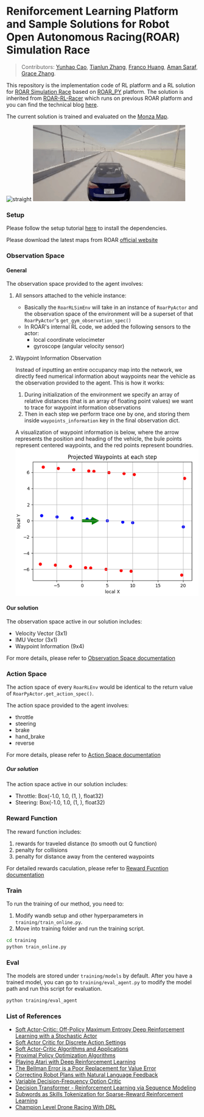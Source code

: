 # Reniforcement Learning Platform and Sample Solutions for Robot Open Autonomous Racing(ROAR) Simulation Race

> Contributors: [Yunhao Cao](https://www.quantumcookie.xyz/), [Tianlun Zhang](https://www.linkedin.com/in/tianlun-zhang/), [Franco Huang](https://www.linkedin.com/in/franco-leonardo-huang-246b83221/), [Aman Saraf](https://www.linkedin.com/in/amansrf/), [Grace Zhang](https://www.linkedin.com/in/grace-z-439b1a1a7/).

This repository is the implementation code of RL platform and a RL solution for [ROAR Simulation Race](https://roar.berkeley.edu/simulation-racing/) based on [ROAR_PY](https://github.com/augcog/ROAR_PY) platform. The solution is inherited from [ROAR-RL-Racer](https://github.com/amansrf/ROAR-RL-Racer) which runs on previous ROAR platform and you can find the technical blog [here](https://roar.berkeley.edu/roar-end-to-end-reinforcement-learning/).

The current solution is trained and evaluated on the [Monza Map](https://roar.berkeley.edu/monza-map/).

![straight](./straight.gif)
![turning](./turning.gif)

### Setup
Please follow the setup tutorial [here](https://roar.gitbook.io/roar_py_rl-documentation/installation) to install the dependencies.

Please download the latest maps from ROAR [official website](https://roar.berkeley.edu/berkeley-major-map/)

### Observation Space
#### General
The observation space provided to the agent involves:
1. All sensors attached to the vehicle instance:
    - Basically the `RoarRLSimEnv` will take in an instance of `RoarPyActor` and the observation space of the environment will be a superset of that `RoarPyActor`'s `get_gym_observation_spec()`
    - In ROAR's internal RL code, we added the following sensors to the actor:
        - local coordinate velocimeter
        - gyroscope (angular velocity sensor)

2. Waypoint Information Observation

    Instead of inputting an entire occupancy map into the network, we directly feed numerical information about waypoints near the vehicle as the observation provided to the agent. This is how it works:
    1. During initialization of the environment we specify an array of relative distances (that is an array of floating point values) we want to trace for waypoint information observations
    2. Then in each step we perform trace one by one, and storing them inside `waypoints_information` key in the final observation dict.

    A visualization of waypoint information is below, where the arrow represents the position and heading of the vehicle, the bule points represent centered waypoints, and the red points represent boundries. 
    ![visualization of waypoint information](https://github.com/augcog/ROAR_PY_RL/blob/main/visual.png)

#### Our solution
The observation space active in our solution includes:
- Velocity Vector (3x1)
- IMU Vector (3x1)
- Waypoint Information (9x4)

For more details, please refer to [Observation Space documentation](https://roar.gitbook.io/roar_py_rl-documentation/environment-details/sim-environments/observation-space)

### Action Space
The action space of every `RoarRLEnv` would be identical to the return value of `RoarPyActor.get_action_spec()`. 

The action space provided to the agent involves:
- throttle
- steering
- brake
- hand_brake
- reverse

For more details, please refer to [Action Space documentation](https://roar.gitbook.io/roar_py_rl-documentation/environment-details/action-space)

##### Our solution
The action space active in our solution includes:
- Throttle: Box(-1.0, 1.0, (1, ), float32)
- Steering: Box(-1.0, 1.0, (1, ), float32)

### Reward Function

The reward function includes:
1. rewards for traveled distance (to smooth out Q function)
2. penalty for collisions
3. penalty for distance away from the centered waypoints

For detailed rewards caculation, please refer to [Reward Fucntion documentation](https://roar.gitbook.io/roar_py_rl-documentation/environment-details)

### Train
To run the training of our method, you need to:
1. Modify wandb setup and other hyperparameters in `training/train_online.py`.
2. Move into training folder and run the training script.
```bash
cd training
python train_online.py
```

### Eval
The models are stored under `training/models` by default. After you have a trained model, you can go to `training/eval_agent.py` to modify the model path and run this script for evaluation. 
```bash
python training/eval_agent
```

### List of References

- [Soft Actor-Critic: Off-Policy Maximum Entropy Deep Reinforcement Learning with a Stochastic Actor](https://arxiv.org/abs/1801.01290)
- [Soft Actor Critic for Discrete Action Settings](https://arxiv.org/abs/1910.07207)
- [Soft Actor-Critic Algorithms and Applications](https://arxiv.org/pdf/1812.05905.pdf)
- [Proximal Policy Optimization Algorithms](https://arxiv.org/abs/1707.06347)
- [Playing Atari with Deep Reinforcement Learning](https://arxiv.org/abs/1312.5602)
- [The Bellman Error is a Poor Replacement for Value Error](https://arxiv.org/abs/2201.12417)
- [Correcting Robot Plans with Natural Language Feedback](https://arxiv.org/abs/2204.05186)
- [Variable Decision-Frequency Option Critic](https://arxiv.org/abs/2212.04407)
- [Decision Transformer - Reinforcement Learning via Sequence Modeling](https://arxiv.org/abs/2106.01345)
- [Subwords as Skills Tokenization for Sparse-Reward Reinforcement Learning](https://arxiv.org/abs/2309.04459)
- [Champion Level Drone Racing With DRL](https://www.nature.com/articles/s41586-023-06419-4)
